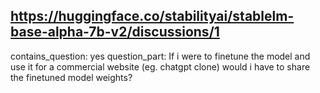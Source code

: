## https://huggingface.co/stabilityai/stablelm-base-alpha-7b-v2/discussions/1

contains_question: yes
question_part: If i were to finetune the model and use it for a commercial website (eg. chatgpt clone) would i have to share the finetuned model weights?
